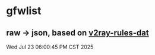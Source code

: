 # gfwlist
## raw -> json, based on [v2ray-rules-dat](https://github.com/Loyalsoldier/v2ray-rules-dat)
Wed Jul 23 06:00:45 PM CST 2025

